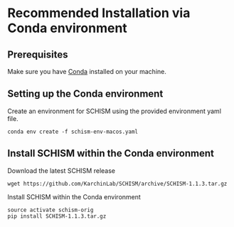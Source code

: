 # Recommended Installation via Conda environment

## Prerequisites

Make sure you have [Conda](https://docs.anaconda.com/anaconda/install/) installed on your machine.

## Setting up the Conda environment

Create an environment for SCHISM using the provided environment yaml file.

```
conda env create -f schism-env-macos.yaml
```

## Install SCHISM within the Conda environment

Download the latest SCHISM release

```
wget https://github.com/KarchinLab/SCHISM/archive/SCHISM-1.1.3.tar.gz
```

Install SCHISM within the Conda environment

```
source activate schism-orig
pip install SCHISM-1.1.3.tar.gz
```